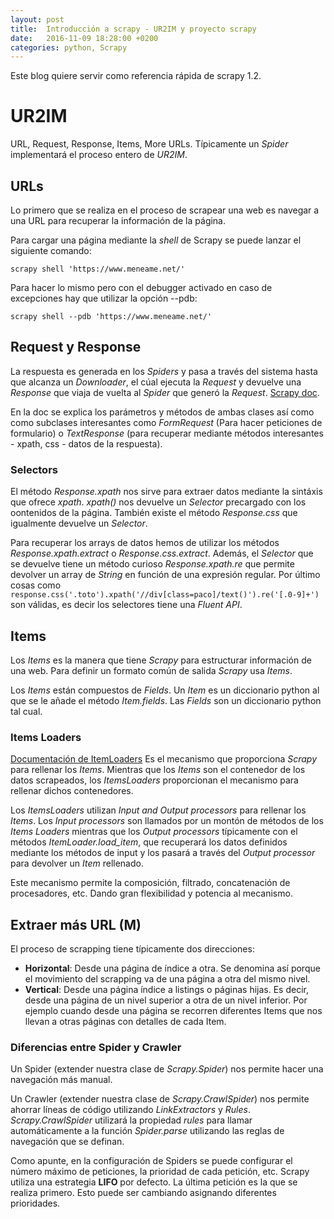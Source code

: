 ```yaml
---
layout: post
title:  Introducción a scrapy - UR2IM y proyecto scrapy
date:   2016-11-09 18:28:00 +0200
categories: python, Scrapy
---
```

Este blog quiere servir como referencia rápida de scrapy 1.2.

# UR2IM

URL, Request, Response, Items, More URLs. Típicamente un *Spider* implementará
el proceso entero de *UR2IM*.

## URLs

Lo primero que se realiza en el proceso de scrapear una web es navegar a una URL
para recuperar la información de la página.

Para cargar una página mediante la *shell* de Scrapy se puede lanzar el siguiente comando:

```
scrapy shell 'https://www.meneame.net/'
```

Para hacer lo mismo pero con el debugger activado en caso de excepciones hay que utilizar la opción --pdb:

```
scrapy shell --pdb 'https://www.meneame.net/'
```

## Request y Response
La respuesta es generada en los *Spiders* y pasa a través del sistema hasta que
alcanza un *Downloader*, el cúal ejecuta la *Request* y devuelve una *Response*
que viaja de vuelta al *Spider* que generó la *Request*.
[Scrapy doc](https://doc.scrapy.org/en/1.2/topics/request-response.html).

En la doc se explica los parámetros y métodos
de ambas clases así como como subclases interesantes como *FormRequest* (Para hacer
peticiones de formulario) o *TextResponse* (para recuperar mediante métodos
interesantes - xpath, css - datos de la respuesta).

### Selectors
El método *Response.xpath* nos sirve para extraer datos mediante la sintáxis que ofrece *xpath*. *xpath()* nos devuelve un
*Selector* precargado con los oontenidos de la página. También existe el método *Response.css* que igualmente devuelve un
*Selector*.

Para recuperar los arrays de datos hemos de utilizar los métodos *Response.xpath.extract* o *Response.css.extract*.
Además, el *Selector* que se devuelve tiene un método curioso *Response.xpath.re* que permite devolver un array de *String* en
función de una expresión regular. Por último cosas como `response.css('.toto').xpath('//div[class=paco]/text()').re('[.0-9]+')`
son válidas, es decir los selectores tiene una *Fluent API*.

## Items
Los *Items* es la manera que tiene *Scrapy* para estructurar información de una
web. Para definir un formato común de salida *Scrapy* usa *Items*.

Los *Items* están compuestos de *Fields*. Un *Item* es un diccionario python al
que se le añade el método *Item.fields*. Las *Fields* son un diccionario python
tal cual.

### Items Loaders
[Documentación de ItemLoaders](https://doc.scrapy.org/en/1.2/topics/loaders.html#module-scrapy.loader)
Es el mecanismo que proporciona *Scrapy* para rellenar los *Items*. Mientras que
los *Items* son el contenedor de los datos scrapeados, los *ItemsLoaders* proporcionan
el mecanismo para rellenar dichos contenedores.

Los *ItemsLoaders* utilizan *Input and Output processors* para rellenar los
*Items*. Los *Input processors* son llamados por un montón de métodos de los
*Items Loaders* mientras que los *Output processors* típicamente con el métodos
*ItemLoader.load_item*, que recuperará los datos definidos mediante los métodos
de input y los pasará a través del *Output processor* para devolver un *Item*
rellenado.

Este mecanismo permite la composición, filtrado, concatenación de procesadores,
etc. Dando gran flexibilidad y potencia al mecanismo.


## Extraer más URL (M)

El proceso de scrapping tiene típicamente dos direcciones:
* **Horizontal**: Desde una página de índice a otra. Se denomina así porque el
movimiento del scrapping va de una página a otra del mismo nivel.
* **Vertical**: Desde una página índice a listings o páginas hijas. Es decir,
desde una página de un nivel superior a otra de un nivel inferior. Por ejemplo
cuando desde una página se recorren diferentes Items que nos llevan a otras
páginas con detalles de cada Item.

### Diferencias entre Spider y Crawler
Un Spider (extender nuestra clase de *Scrapy.Spider*) nos permite hacer una
navegación más manual.

Un Crawler (extender nuestra clase de *Scrapy.CrawlSpider*) nos permite ahorrar
líneas de código utilizando *LinkExtractors* y *Rules*. *Scrapy.CrawlSpider*
utilizará la propiedad *rules* para llamar automáticamente a la función
*Spider.parse* utilizando las reglas de navegación que se definan.

Como apunte, en la configuración de Spiders se puede configurar el número máximo
de peticiones, la prioridad de cada petición, etc. Scrapy utiliza una estrategia
**LIFO** por defecto. La última petición es la que se realiza primero. Esto puede
ser cambiando asignando diferentes prioridades.
